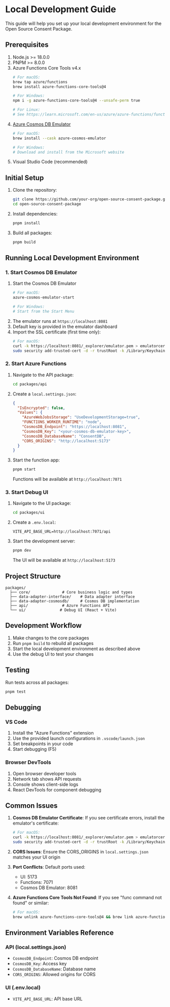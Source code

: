 # Local Development Guide

This guide will help you set up your local development environment for the Open Source Consent Package.

## Prerequisites

1. Node.js >= 18.0.0
2. PNPM >= 8.0.0
3. Azure Functions Core Tools v4.x
   ```bash
   # For macOS:
   brew tap azure/functions
   brew install azure-functions-core-tools@4

   # For Windows:
   npm i -g azure-functions-core-tools@4 --unsafe-perm true

   # For Linux:
   # See https://learn.microsoft.com/en-us/azure/azure-functions/functions-run-local#install-the-azure-functions-core-tools
   ```
4. [Azure Cosmos DB Emulator](https://learn.microsoft.com/en-us/azure/cosmos-db/local-emulator)
   ```bash
   # For macOS:
   brew install --cask azure-cosmos-emulator

   # For Windows:
   # Download and install from the Microsoft website
   ```
5. Visual Studio Code (recommended)

## Initial Setup

1. Clone the repository:
   ```bash
   git clone https://github.com/your-org/open-source-consent-package.git
   cd open-source-consent-package
   ```

2. Install dependencies:
   ```bash
   pnpm install
   ```

3. Build all packages:
   ```bash
   pnpm build
   ```

## Running Local Development Environment

### 1. Start Cosmos DB Emulator

1. Start the Cosmos DB Emulator
   ```bash
   # For macOS:
   azure-cosmos-emulator-start

   # For Windows:
   # Start from the Start Menu
   ```
2. The emulator runs at `https://localhost:8081`
3. Default key is provided in the emulator dashboard
4. Import the SSL certificate (first time only):
   ```bash
   # For macOS:
   curl -k https://localhost:8081/_explorer/emulator.pem > emulatorcert.crt
   sudo security add-trusted-cert -d -r trustRoot -k /Library/Keychains/System.keychain emulatorcert.crt
   ```

### 2. Start Azure Functions

1. Navigate to the API package:
   ```bash
   cd packages/api
   ```

2. Create a `local.settings.json`:
   ```json
   {
     "IsEncrypted": false,
     "Values": {
       "AzureWebJobsStorage": "UseDevelopmentStorage=true",
       "FUNCTIONS_WORKER_RUNTIME": "node",
       "CosmosDB_Endpoint": "https://localhost:8081",
       "CosmosDB_Key": "<your-cosmos-db-emulator-key>",
       "CosmosDB_DatabaseName": "ConsentDB",
       "CORS_ORIGINS": "http://localhost:5173"
     }
   }
   ```

3. Start the function app:
   ```bash
   pnpm start
   ```
   Functions will be available at `http://localhost:7071`

### 3. Start Debug UI

1. Navigate to the UI package:
   ```bash
   cd packages/ui
   ```

2. Create a `.env.local`:
   ```
   VITE_API_BASE_URL=http://localhost:7071/api
   ```

3. Start the development server:
   ```bash
   pnpm dev
   ```
   The UI will be available at `http://localhost:5173`

## Project Structure

```
packages/
  ├── core/              # Core business logic and types
  ├── data-adapter-interface/    # Data adapter interface
  ├── data-adapter-cosmosdb/     # Cosmos DB implementation
  ├── api/               # Azure Functions API
  └── ui/               # Debug UI (React + Vite)
```

## Development Workflow

1. Make changes to the core packages
2. Run `pnpm build` to rebuild all packages
3. Start the local development environment as described above
4. Use the debug UI to test your changes

## Testing

Run tests across all packages:
```bash
pnpm test
```

## Debugging

### VS Code

1. Install the "Azure Functions" extension
2. Use the provided launch configurations in `.vscode/launch.json`
3. Set breakpoints in your code
4. Start debugging (F5)

### Browser DevTools

1. Open browser developer tools
2. Network tab shows API requests
3. Console shows client-side logs
4. React DevTools for component debugging

## Common Issues

1. **Cosmos DB Emulator Certificate**: If you see certificate errors, install the emulator's certificate:
   ```bash
   # For macOS:
   curl -k https://localhost:8081/_explorer/emulator.pem > emulatorcert.crt
   sudo security add-trusted-cert -d -r trustRoot -k /Library/Keychains/System.keychain emulatorcert.crt
   ```

2. **CORS Issues**: Ensure the CORS_ORIGINS in `local.settings.json` matches your UI origin

3. **Port Conflicts**: Default ports used:
   - UI: 5173
   - Functions: 7071
   - Cosmos DB Emulator: 8081

4. **Azure Functions Core Tools Not Found**: If you see "func command not found" or similar:
   ```bash
   # For macOS:
   brew unlink azure-functions-core-tools@4 && brew link azure-functions-core-tools@4
   ```

## Environment Variables Reference

### API (local.settings.json)
- `CosmosDB_Endpoint`: Cosmos DB endpoint
- `CosmosDB_Key`: Access key
- `CosmosDB_DatabaseName`: Database name
- `CORS_ORIGINS`: Allowed origins for CORS

### UI (.env.local)
- `VITE_API_BASE_URL`: API base URL 